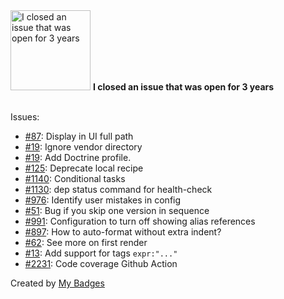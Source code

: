 <img src="https://my-badges.github.io/my-badges/old-issue-3.png" alt="I closed an issue that was open for 3 years" title="I closed an issue that was open for 3 years" width="128">
<strong>I closed an issue that was open for 3 years</strong>
<br><br>

Issues:

- <a href="https://github.com/schmittjoh/JMSTranslationBundle/issues/87">#87</a>: Display in UI full path
- <a href="https://github.com/alxlit/coffeescript-php/issues/19">#19</a>: Ignore vendor directory
- <a href="https://github.com/silexphp/Silex-WebProfiler/issues/19">#19</a>: Add Doctrine profile.
- <a href="https://github.com/deployphp/recipes/issues/125">#125</a>: Deprecate local recipe
- <a href="https://github.com/deployphp/deployer/issues/1140">#1140</a>: Conditional tasks
- <a href="https://github.com/deployphp/deployer/issues/1130">#1130</a>: dep status command for health-check
- <a href="https://github.com/deployphp/deployer/issues/976">#976</a>: Identify user mistakes in config
- <a href="https://github.com/antonmedv/jsize/issues/51">#51</a>: Bug if you skip one version in sequence
- <a href="https://github.com/KronicDeth/intellij-elixir/issues/991">#991</a>: Configuration to turn off showing alias references
- <a href="https://github.com/KronicDeth/intellij-elixir/issues/897">#897</a>: How to auto-format without extra indent?
- <a href="https://github.com/antonmedv/fx/issues/62">#62</a>: See more on first render
- <a href="https://github.com/expr-lang/expr/issues/13">#13</a>: Add support for tags `expr:"..."`
- <a href="https://github.com/deployphp/deployer/issues/2231">#2231</a>: Code coverage Github Action


Created by <a href="https://github.com/my-badges/my-badges">My Badges</a>